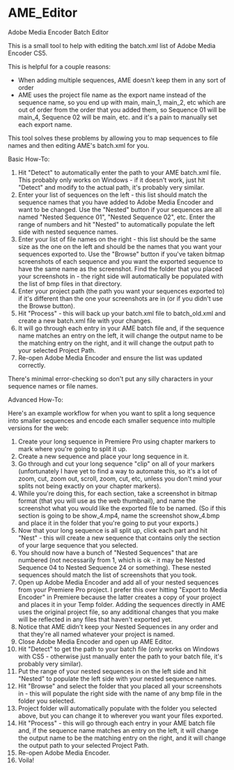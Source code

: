 # AME_Editor
Adobe Media Encoder Batch Editor

This is a small tool to help with editing the batch.xml list of Adobe Media Encoder CS5.

This is helpful for a couple reasons:
- When adding multiple sequences, AME doesn't keep them in any sort of order
- AME uses the project file name as the export name instead of the sequence name,
  so you end up with main, main_1, main_2, etc which are out of order from the
  order that you added them, so Sequence 01 will be main_4, Sequence 02 will be
  main, etc. and it's a pain to manually set each export name.
  
This tool solves these problems by allowing you to map sequences to file names
and then editing AME's batch.xml for you.

Basic How-To:
1.  Hit "Detect" to automatically enter the path to your AME batch.xml file.
    This probably only works on Windows - if it doesn't work, just hit 
    "Detect" and modify to the actual path, it's probably very similar.
2.  Enter your list of sequences on the left - this list should match the sequence
    names that you have added to Adobe Media Encoder and want to be changed.
    Use the "Nested" button if your sequences are all named "Nested Sequence 01",
    "Nested Sequence 02", etc. Enter the range of numbers and hit "Nested" to
    automatically populate the left side with nested sequence names.
3.  Enter your list of file names on the right - this list should be the same
    size as the one on the left and should be the names that you want your
    sequences exported to.
    Use the "Browse" button if you've taken bitmap screenshots of each sequence
    and you want the exported sequence to have the same name as the screenshot.
    Find the folder that you placed your screenshots in - the right side will
    automatically be populated with the list of bmp files in that directory.
4.  Enter your project path (the path you want your sequences exported to) if it's
    different than the one your screenshots are in (or if you didn't use the Browse
    button).
5.  Hit "Process" - this will back up your batch.xml file to batch_old.xml and
    create a new batch.xml file with your changes.
6.  It will go through each entry in your AME batch file and, if the
    sequence name matches an entry on the left, it will change the output name to be the
    matching entry on the right, and it will change the output path to your selected
    Project Path.
7.  Re-open Adobe Media Encoder and ensure the list was updated correctly.

There's minimal error-checking so don't put any silly characters in your sequence
names or file names.

Advanced How-To:

Here's an example workflow for when you want to split a long sequence into smaller
sequences and encode each smaller sequence into multiple versions for the web:

1. Create your long sequence in Premiere Pro using chapter markers to mark where you're
   going to split it up.
2. Create a new sequence and place your long sequence in it.
3. Go through and cut your long sequence "clip" on all of your markers (unfortunately
   I have yet to find a way to automate this, so it's a lot of zoom, cut, zoom out, 
   scroll, zoom, cut, etc, unless you don't mind your splits not being exactly on your
   chapter markers).
4. While you're doing this, for each section, take a screenshot in bitmap format (that
   you will use as the web thumbnail), and name the screenshot what you would like the
   exported file to be named. (So if this section is going to be show_4.mp4, name the
   screenshot show_4.bmp and place it in the folder that you're going to put your
   exports.)
5. Now that your long sequence is all split up, click each part and hit "Nest" - this
   will create a new sequence that contains only the section of your large sequence
   that you selected.
6. You should now have a bunch of "Nested Sequences" that are numbered (not necessarily
   from 1, which is ok - it may be Nested Sequence 04 to Nested Sequence 24 or something).
   These nested sequences should match the list of screenshots that you took.
7. Open up Adobe Media Encoder and add all of your nested sequences from your Premiere
   Pro project. I prefer this over hitting "Export to Media Encoder" in Premiere because
   the latter creates a copy of your project and places it in your Temp folder. Adding
   the sequences directly in AME uses the original project file, so any additional changes
   that you make will be reflected in any files that haven't exported yet.
8. Notice that AME didn't keep your Nested Sequences in any order and that they're all
   named whatever your project is named.
9. Close Adobe Media Encoder and open up AME Editor.
10. Hit "Detect" to get the path to your batch file (only works on Windows with CS5 - 
    otherwise just manually enter the path to your batch file, it's probably very similar).
11. Put the range of your nested sequences in on the left side and hit "Nested" to populate
    the left side with your nested sequence names.
12. Hit "Browse" and select the folder that you placed all your screenshots in - this will
    populate the right side with the name of any bmp file in the folder you selected.
13. Project folder will automatically populate with the folder you selected above, but
    you can change it to wherever you want your files exported.
14. Hit "Process" - this will go through each entry in your AME batch file and, if the
    sequence name matches an entry on the left, it will change the output name to be the
    matching entry on the right, and it will change the output path to your selected
    Project Path.
15. Re-open Adobe Media Encoder.
16. Voila!
